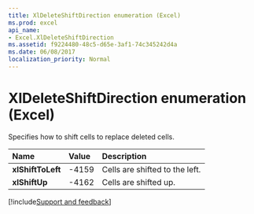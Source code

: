 ```yaml
---
title: XlDeleteShiftDirection enumeration (Excel)
ms.prod: excel
api_name:
- Excel.XlDeleteShiftDirection
ms.assetid: f9224480-48c5-d65e-3af1-74c345242d4a
ms.date: 06/08/2017
localization_priority: Normal
---
```



# XlDeleteShiftDirection enumeration (Excel)

Specifies how to shift cells to replace deleted cells.



|Name|Value|Description|
|:-----|:-----|:-----|
| **xlShiftToLeft**|-4159|Cells are shifted to the left.|
| **xlShiftUp**|-4162|Cells are shifted up.|

[!include[Support and feedback](~/includes/feedback-boilerplate.md)]